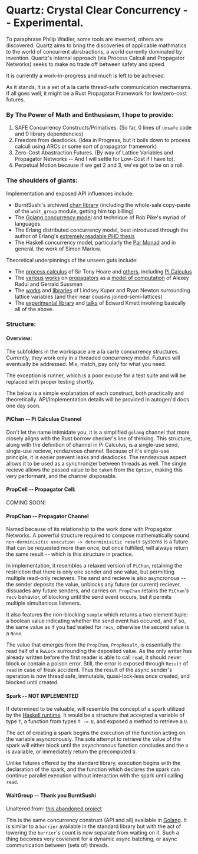 # Quartz: Crystal Clear Concurrency -- Experimental.

To paraphrase Philip Wadler, some tools are invented, others are discovered. Quartz aims to bring the discoveries of applicable mathmatics to the world of concurrent abrstractions, a world currently dominated by invention. Quartz's internal approach (via Process Calculi and Propagator Networks) seeks to make no trade off between safety and speed.

It is currently a work-in-progress and much is left to be achieved.

As it stands, it is a set of a la carte thread-safe communication mechanisms.
If all goes well, it might be a Rust Propagator Framework for low/zero-cost futures.

### By The Power of Math and Enthusiasm, I hope to provide:
1) SAFE Concurrency Constructs/Primatives. (So far, 0 lines of `unsafe` code and 0 library dependencies)
2) Freedom from deadlocks. (Idea in Progress, but it boils down to process calculi using ARCs or some sort of propagator framework)
3) Zero-Cost Abastraction Futures. (By way of Lattice Variables and Propagator Networks -- And I will settle for Low-Cost if I have to).
4) Perpetual Motion because if we get 2 and 3, we've got to be on a roll.

### The shoulders of giants:
Implementation and exposed API influences include: 
* BurntSushi's archived [chan library](https://github.com/BurntSushi/chan/) (including the whole-sale copy-paste of the `wait_group` module, getting him top billing) 
* The [Golang concurrency model](https://golang.org/ref/mem) and technique of Rob Pike's myriad of languages.
* The Erlang distributed concurrency model, best introduced through the author of Erlang's [extremely readable PHD thesis](https://www.cs.otago.ac.nz/coursework/cosc461/armstrong_thesis_2003.pdf)
* The Haskell concurrency model, particularly the [Par Monad](https://simonmar.github.io/bib/papers/monad-par.pdf) and in general, the work of Simon Marlow.

Theoretical underpinnings of the unseen guts include:
* The [process calculus](http://usingcsp.com/cspbook.pdf) of Sir Tony Hoare and [others](https://www.researchgate.net/publication/220368672_A_Reflective_Higher-order_Calculus/fulltext/0ffc60670cf255165fc81be2/A-Reflective-Higher-order-Calculus.pdf), including [Pi Calculus](https://en.wikipedia.org/wiki/%CE%A0-calculus)
* The [various](http://groups.csail.mit.edu/genesis/papers/radul%202009.pdf) [works](https://groups.csail.mit.edu/mac/users/gjs/6.945/readings/art.pdf) on [propagators](https://groups.csail.mit.edu/mac/users/gjs/propagators/revised-html.html) as a [model of computation](https://github.com/namin/propagators) of Alexey Radul and Gerrald Sussman
* The [works](https://users.soe.ucsc.edu/~lkuper/papers/lvars-fhpc13.pdf) and [libraries](https://hackage.haskell.org/package/lvish) of Lindsey Kuper and Ryan Newton surrounding lattice variables (and their near cousins joined-semi-lattices)
* The [experimental library](https://github.com/ekmett/guanxi) and [talks](https://www.youtube.com/watch?v=s2dknG7KryQ) of Edward Kmett involving basically all of the above.

### Structure:

#### Overview: 
The subfolders in the workspace are a la carte concurrency structures. Currently, they work only in a threaded concurrency model. Futures will eventually be addressed. Mix, match, pay only for what you need.

The exception is runner, which is a poor excuse for a test suite and will be replaced with proper testing shortly.

The below is a simple explanation of each construct, both practically and theoretically. API/Implementation details will be provided in autogen'd docs one day soon.

#### PiChan -- Pi Calculus Channel
Don't let the name intimidate you, it is a simplified `golang` channel that more closely aligns with the Rust borrow checker's line of thinking. 
This structure, along with the definition of channel in Pi Calculus, is a single-use send, single-use recieve, rendezvous channel. Because of it's single-use principle, it is easier prevent leaks and deadlocks. The rendezvous aspect allows it to be used as a synchronizer between threads as well. The single recieve allows the passed value to be `take`n from the `Option`, making this very performant, and the channel disposable.

#### PropCell -- Propagator Cell:
COMING SOON!

#### PropChan -- Propagator Channel
Named because of its relationship to the work done with Propagator Networks.
A powerful structure required to compose mathematically sound `non-derminisitic execution -> determinisitic result` systems is a future that can be requested more than once, but once fulfilled, will always return the same result -- which is this structure in practice. 

In implementation, it resembles a relaxed version of `PiChan`, retaining the restriction that there is only one sender and one value, but permitting multiple read-only recievers. The send and recieve is also asyncronous -- the sender deposits the value, unblocks any future (or current) reciever, dissuades any future senders, and carries on. `PropChan` retains the `PiChan`'s `recv` behavior, of blocking until the send event occurs, but it permits multiple simultanious listeners.

It also features the non-blocking `sample` which returns a two element tuple: a boolean value indicating whether the send event has occured, and if so, the same value as if you had waited for `recv`, otherwise the second value is a `None`. 

The value that emerges from the `PropChan`, `PropResult`, is essentially the read half of a `RwLock` surrounding the deposited value. As the only writer has already written before the first reader is able to call `read`, it should never block or contain a poison error. Still, the error is exposed through `Result` of `read` in case of freak accident. Thus the result of the async sender's operation is now thread safe, immutable, quasi-lock-less once created, and blocked until created.

#### Spark -- NOT IMPLEMENTED
If determined to be valuable, will resemble the concept of a spark utilized by the [Haskell runtime](https://simonmar.github.io/bib/papers/threadscope.pdf). It would be a structure that accepted a variable of type `T`, a function from types `T -> U`, and exposed a method to retrieve a `U`. 

The act of creating a spark begins the execution of the function acting on the variable asyncronously. The sole attempt to retrieve the value of the spark will either block until the asynchronous function concludes and the `U` is available, or immediately return the precomputed `U`.

Unlike futures offered by the standard library, execution begins with the declaration of the spark, and the function which declares the spark can continue parallel execution without interaction with the spark until calling `read`.

#### WaitGroup -- Thank you BurntSushi
Unaltered from: [this abandoned project](https://github.com/BurntSushi/chan/blob/master/src/wait_group.rs)

This is the same concurrency construct (API and all) available in [Golang](https://gobyexample.com/waitgroups). It is similar to a `barrier` available in the standard library but with the act of lowering the `barrier`'s count is now separate from waiting on it. Such a thing becomes very covienent for a dynamic async batching, or async communication between (sets of) threads.